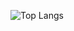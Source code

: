  ![Top Langs](https://github-readme-stats.vercel.app/api/top-langs/?username=krzysztofbrzozowski&hide=javascript,css,scss,html&theme=tokyonight)

<!--
**krzysztofbrzozowski/krzysztofbrzozowski** is a ✨ _special_ ✨ repository because its `README.md` (this file) appears on your GitHub profile.

Here are some ideas to get you started:

- 🔭 I’m currently working on ...
- 🌱 I’m currently learning ...
- 👯 I’m looking to collaborate on ...
- 🤔 I’m looking for help with ...
- 💬 Ask me about ...
- 📫 How to reach me: ...
- 😄 Pronouns: ...
- ⚡ Fun fact: ...
-->
